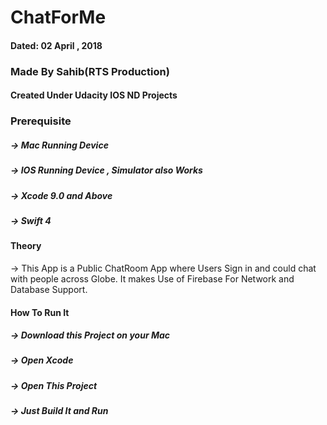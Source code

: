 # ChatForMe
#### Dated: 02 April , 2018
### Made By Sahib(RTS Production)
#### Created Under Udacity IOS ND Projects

### Prerequisite
##### -> Mac Running Device
##### -> IOS Running Device , Simulator also Works
##### -> Xcode 9.0 and Above
##### -> Swift 4

#### Theory
-> This App is a Public ChatRoom App where Users Sign in and could chat with people across Globe.
It makes Use of Firebase For Network and Database Support.

#### How To Run It
##### -> Download this Project on your Mac
##### -> Open Xcode
##### -> Open This Project
##### -> Just Build It and Run

